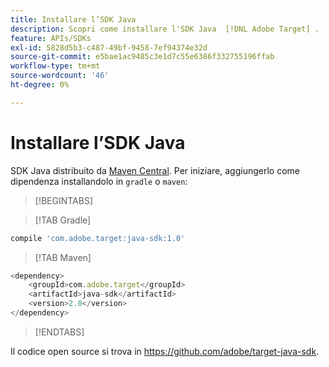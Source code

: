 ```yaml
---
title: Installare l’SDK Java
description: Scopri come installare l'SDK Java  [!DNL Adobe Target] .
feature: APIs/SDKs
exl-id: 5828d5b3-c487-49bf-9458-7ef94374e32d
source-git-commit: e5bae1ac9485c3e1d7c55e6386f332755196ffab
workflow-type: tm+mt
source-wordcount: '46'
ht-degree: 0%

---
```


# Installare l’SDK Java

SDK Java distribuito da [Maven Central](https://search.maven.org/artifact/com.adobe.target/target-java-sdk). Per iniziare, aggiungerlo come dipendenza installandolo in `gradle` o `maven`:

>[!BEGINTABS]

>[!TAB Gradle]

```javascript {line-numbers="true"}
compile 'com.adobe.target:java-sdk:1.0'
```

>[!TAB Maven]

```javascript {line-numbers="true"}
<dependency>
    <groupId>com.adobe.target</groupId>
    <artifactId>java-sdk</artifactId>
    <version>2.0</version>
</dependency>
```

>[!ENDTABS]

Il codice open source si trova in <https://github.com/adobe/target-java-sdk>.
